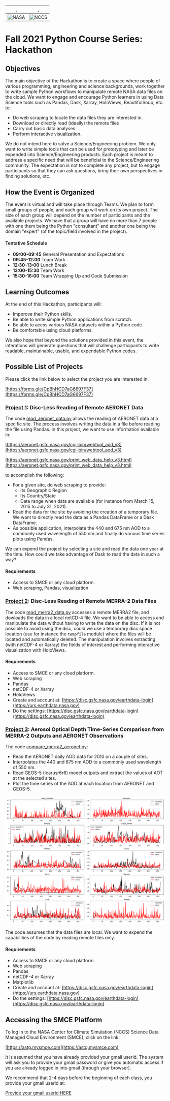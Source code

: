 | . | . |
| - | - |
| ![NASA](http://www.nasa.gov/sites/all/themes/custom/nasatwo/images/nasa-logo.svg) | ![NCCS](https://www.nccs.nasa.gov/sites/default/files/NCCS_Logo_0.png) |

# Fall 2021 Python Course Series: Hackathon

## Objectives

The main objective of the Hackathon is to create a space where people
of various programming, engineering and science backgrounds, work together to write 
sample Python workflows to manipulate remote NASA data files on the cloud.
We want to engage and encourage Python learners in using
Data Science tools such as Pandas, Dask, Xarray, HoloViews,
BeautifulSoup, etc. to:
- Do web scraping to locate the data files they are interested in.
- Download or directly read (ideally) the remote files
- Carry out basic data analyses
- Perform interactive visualization.

We do not intend here to solve a Science/Engineering problem. 
We only want to write simple tools that can be used for prototyping and 
later be expended into Science/Engineering products. 
Each project is meant to address a specific need that will be beneficial to the 
Science/Engineering community.
The expectation is not to complete any project, but to engage participants so that
they can ask questions, bring their own perspectives in finding solutions, etc.

## How the Event is Organized

The event is virtual and will take place through Teams. We plan to form small groups of people, and each group
will work on its own project. The size of each group will depend on the 
number of participants and the available projects. We have that a group will have
no more than 7 people with one them being the Python "consultant" and another
one being the domain "expert" (of the topic/field involved in the project).


#### Tentative Schedule
- **09:00-09:45** General Presentation and Expectations
- **09:45-12:00** Team Work
- **12:30-13:00** Lunch Break
- **13:00-15:30** Team Work
- **15:30-16:00** Team Wrapping Up and Code Submission

## Learning Outcomes

At the end of this Hackathon, participants will:
- Imporove their Python skills.
- Be able to write simple Python applications from scratch.
- Be able to acess various NASA datasets within a Python code.
- Be comfortable using cloud platforms.

We also hope that beyond the solutions provided in this event,
the interations will generate questions that will challenge
participants to write readable, maintainable, usable, and expendable
Python codes.

## Possible List of Projects

Please click the link below to select the project you are interested in:

[https://forms.gle/CpBhHCD7aG6697F37](https://forms.gle/CpBhHCD7aG6697F37)

### <u>Project 1</u>: Disc-Less Reading of Remote AERONET Data

The code [read_aeronet_data.py](read_aeronet_data.py) allows the reading of AERONET
data at a specific site. The process involves writing the data in a file before
reading the file using Pandas. In this project, we want to use information available in:

[https://aeronet.gsfc.nasa.gov/cgi-bin/webtool_aod_v3](https://aeronet.gsfc.nasa.gov/cgi-bin/webtool_aod_v3)

[https://aeronet.gsfc.nasa.gov/print_web_data_help_v3.html](https://aeronet.gsfc.nasa.gov/print_web_data_help_v3.html) <br>

to accomplish the following:

- For a given site, do web scraping to provide:
     - Its Geographic Region
     - Its Country/State
     - Date range when data are available (for instance from March 15, 2015 to July 31, 2021).
- Read the data for the site by avoiding the creation of a temporary file. We want to directly read the data as a Pandas DataFrame or a Dask DataFrame. 
- As possible application, interpolate the 440 and 675 nm AOD to a commonly used wavelength of 550 nm and finally do various time series plots using Pandas.

We can expend the project by selecting a site and read the data one year at the time.
How could we take advantage of Dask to read the data in such a way?


#### Requirements
- Access to SMCE or any cloud platform.
- Web scraping, Pandas, visualization

### <u>Project 2</u>: Disc-Less Reading of Remote MERRA-2 Data Files

The code [read_merra2_data.py](read_merra2_data.py) accesses a remote MERRA2 file,
and dowloads the data in a local netCD-4 file. 
We want to be able to access and manipulate the data without having to write the data on the disc.
If it is not possible to avoid using the disc, could we use a temporary disc space location
(use for instance the `tempfile` module) where the files will be located and automatically deleted.
The manipulation involves extracting (with netCDF-4 or Xarray) the fields of interest and 
performing interactive visualization with HoloViews.

#### Requirements
- Access to SMCE or any cloud platform.
- Web scraping
- Pandas
- netCDF-4 or Xarray
- HoloViews
- Create and account at: [https://disc.gsfc.nasa.gov/earthdata-login](https://urs.earthdata.nasa.gov)
- Do the settings: [https://disc.gsfc.nasa.gov/earthdata-login](https://disc.gsfc.nasa.gov/earthdata-login)

### <u>Project 3</u>: Aerosol Optical Depth Time-Series Comparison from MERRA-2 Outputs and AERONET Observations

The code [compare_merra2_aeronet.py](compare_merra2_aeronet.py):
- Read the AERONET daily AOD data for 2010 on a couple of sites.
- Interpolates the 440 and 675 nm AOD to a commonly used wavelength of 550 nm.
- Read GEOS-5 (Icarusr6r6) model outputs and extract the values of AOT at the selected sites.
- Plot the time series of the AOD at each location from AERONET and GEOS-5.

![plots](AOD_MERRA2_AERONET.png)

The code assumes that the data files are local. 
We want to expend the capabilities of the code by reading remote files only.

#### Requirements
- Access to SMCE or any cloud platform.
- Web scraping
- Pandas
- netCDF-4 or Xarray
- Matplotlib
- Create and account at: [https://disc.gsfc.nasa.gov/earthdata-login](https://urs.earthdata.nasa.gov)
- Do the settings: [https://disc.gsfc.nasa.gov/earthdata-login](https://disc.gsfc.nasa.gov/earthdata-login)

## Accessing the SMCE Platform

To log in to the NASA Center for Climate Simulation (NCCS) Science Data Managed Cloud Environment (SMCE), click on the link:
 
[https://astg.mysmce.com](https://astg.mysmce.com)

It is assumed that you have already provided your gmail userid.
The system will ask you to provide your gmail password or give you automatic access if you are already logged in into gmail (through your browser).

We recommend that 2-4 days before the beginning of each class, you provide your gmail userid at:

[Provide your gmail userid HERE](https://forms.gle/JaCFNocQQP2WxYhL9)

